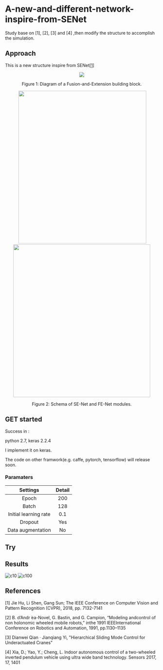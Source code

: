 # A-new-and-different-network-inspire-from-SENet

Study base on [1], [2], [3] and [4] ,then modify the structure to accomplish the simulation.

## Approach 

This is a new structure inspire from SENet[[1]](http://openaccess.thecvf.com/content_cvpr_2018/papers/Hu_Squeeze-and-Excitation_Networks_CVPR_2018_paper.pdf)

<div align="center">
  <img src="https://raw.githubusercontent.com/yoyotv/Fusion-and-Extension-Netwoks/master/figures/FENet.JPG">
</div>
<p align="center">
  Figure 1: Diagram of a Fusion-and-Extension building block.
</p>

<div align="center">
   <img src="https://raw.githubusercontent.com/yoyotv/Fusion-and-Extension-Netwoks/master/figures/SE-ResNet-module.jpg" width="420" height="500">
  <img src="https://raw.githubusercontent.com/yoyotv/Fusion-and-Extension-Netwoks/master/figures/FE-ResNet-module.JPG"  width="450" height="500">
</div>
<p align="center">
  Figure 2: Schema of SE-Net and FE-Net modules.
</p>


## GET started

Success in :

python 2.7,  keras 2.2.4

I implement it on keras.

The code on other framwork(e.g. caffe, pytorch, tensorflow) will release soon.

### Paramaters

| Settings | Detail |
|:-:|:-:|
|Epoch| 200 |
|Batch| 128 |
|Initial learning rate|0.1|
|Dropout| Yes|
|Data augmentation|No|

## Try 

## Results

![c10](https://raw.githubusercontent.com/yoyotv/Fusion-and-Extension-Netwoks/master/figures/c10.jpg)
![c100](https://raw.githubusercontent.com/yoyotv/Fusion-and-Extension-Netwoks/master/figures/c100.jpg)
## References

[1] Jie Hu, Li Shen, Gang Sun; The IEEE Conference on Computer Vision and Pattern Recognition (CVPR), 2018, pp. 7132-7141 

[2] B. d’Andr ́ea-Novel, G. Bastin, and G. Campion, “Modeling andcontrol of non holonomic wheeled mobile robots,” inthe 1991 IEEEInternational Conference on Robotics and Automation, 1991, pp.1130–1135

[3] Dianwei Qian · Jianqiang Yi, "Hierarchical Sliding Mode Control for Underactuated Cranes"

[4] Xia, D.; Yao, Y.; Cheng, L. Indoor autonomous control of a two-wheeled inverted pendulum vehicle using ultra wide band technology. Sensors 2017, 17, 1401


